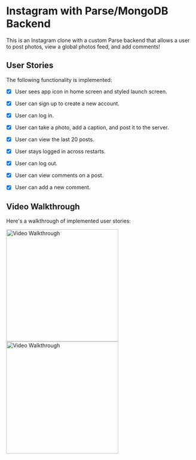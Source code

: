 # Instagram with Parse/MongoDB Backend

This is an Instagram clone with a custom Parse backend that allows a user to post photos, view a global photos feed, and add comments!

## User Stories

The following functionality is implemented:

- [x] User sees app icon in home screen and styled launch screen. 
- [x] User can sign up to create a new account. 
- [x] User can log in. 
- [x] User can take a photo, add a caption, and post it to the server. 
- [x] User can view the last 20 posts. 
- [x] User stays logged in across restarts.
- [x] User can log out. 
- [x] User can view comments on a post.
- [x] User can add a new comment.


## Video Walkthrough

Here's a walkthrough of implemented user stories:

<img src='https://recordit.co/d6WMJauQz2.gif' title='Video Walkthrough' width='300' alt='Video Walkthrough' /> 

<img src='http://g.recordit.co/wOOcSUYAmP.gif' title='Video Walkthrough' width='300' alt='Video Walkthrough' />
